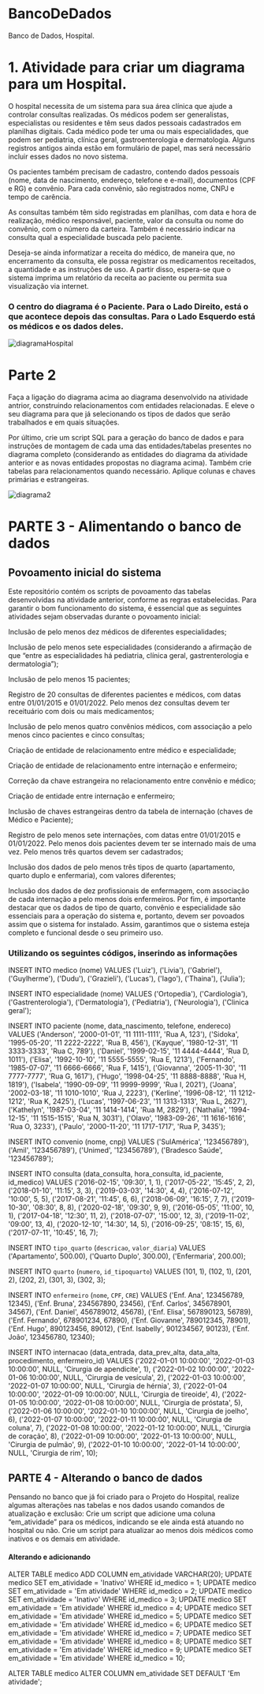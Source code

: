 # BancoDeDados
Banco de Dados, Hospital.



<h1>1. Atividade para criar um diagrama para um Hospital.</h1>

O hospital necessita de um sistema para sua área clínica que ajude a controlar consultas realizadas. Os médicos podem ser generalistas, especialistas ou residentes e têm seus dados pessoais cadastrados em planilhas digitais. Cada médico pode ter uma ou mais especialidades, que podem ser pediatria, clínica geral, gastroenterologia e dermatologia. Alguns registros antigos ainda estão em formulário de papel, mas será necessário incluir esses dados no novo sistema.

Os pacientes também precisam de cadastro, contendo dados pessoais (nome, data de nascimento, endereço, telefone e e-mail), documentos (CPF e RG) e convênio. Para cada convênio, são registrados nome, CNPJ e tempo de carência.

As consultas também têm sido registradas em planilhas, com data e hora de realização, médico responsável, paciente, valor da consulta ou nome do convênio, com o número da carteira. Também é necessário indicar na consulta qual a especialidade buscada pelo paciente.

Deseja-se ainda informatizar a receita do médico, de maneira que, no encerramento da consulta, ele possa registrar os medicamentos receitados, a quantidade e as instruções de uso. A partir disso, espera-se que o sistema imprima um relatório da receita ao paciente ou permita sua visualização via internet.


<h3>O centro do diagrama é o Paciente. Para o Lado Direito, está o que acontece depois das consultas. Para o Lado Esquerdo está os médicos e os dados deles.</h3>


![diagramaHospital](https://github.com/CaiqueDEV1/BancoDeDados/assets/125465166/ba605327-ef9d-4ca8-8b83-d2f35a575a43)

<h1>Parte 2</h1>

Faça a ligação do diagrama acima ao diagrama desenvolvido na atividade antrior, construindo relacionamentos com entidades relacionadas. E eleve o seu diagrama para que já selecionando os tipos de dados que serão trabalhados e em quais situações. 

Por último, crie um script SQL para a geração do banco de dados e para instruções de montagem de cada uma das entidades/tabelas presentes no diagrama completo (considerando as entidades do diagrama da atividade anterior e as novas entidades propostas no diagrama acima). Também crie tabelas para relacionamentos quando necessário. Aplique colunas e chaves primárias e estrangeiras.

![diagrama2](https://github.com/CaiqueDEV1/BancoHospital-DB/assets/125465166/eda8a4e6-cd8b-46c6-9f39-90e498dc3957)


<h1>PARTE 3 - Alimentando o banco de dados</h1>
<h2>Povoamento inicial do sistema</h2>
 Este repositório contém os scripts de povoamento das tabelas desenvolvidas na atividade anterior, conforme as regras estabelecidas.
 Para garantir o bom funcionamento do sistema, é essencial que as seguintes atividades sejam observadas durante o povoamento inicial:
 
  Inclusão de pelo menos dez médicos de diferentes especialidades;

  Inclusão de pelo menos sete especialidades (considerando a afirmação de que “entre as especialidades há pediatria, clínica geral, gastrenterologia e dermatologia”);

  Inclusão de pelo menos 15 pacientes;

  Registro de 20 consultas de diferentes pacientes e médicos, com datas entre 01/01/2015 e 01/01/2022. Pelo menos dez consultas devem ter receituário com dois ou mais 
  medicamentos;

  Inclusão de pelo menos quatro convênios médicos, com associação a pelo menos cinco pacientes e cinco consultas;

  Criação de entidade de relacionamento entre médico e especialidade;

  Criação de entidade de relacionamento entre internação e enfermeiro;

  Correção da chave estrangeira no relacionamento entre convênio e médico;

  Criação de entidade entre internação e enfermeiro;

  Inclusão de chaves estrangeiras dentro da tabela de internação (chaves de Médico e Paciente);

  Registro de pelo menos sete internações, com datas entre 01/01/2015 e 01/01/2022. Pelo menos dois pacientes devem ter se internado mais de uma vez. Pelo menos três 
  quartos devem ser cadastrados;

  Inclusão dos dados de pelo menos três tipos de quarto (apartamento, quarto duplo e enfermaria), com valores diferentes;

  Inclusão dos dados de dez profissionais de enfermagem, com associação de cada internação a pelo menos dois enfermeiros. Por fim, é importante destacar que os dados de 
  tipo de quarto, convênio e especialidade são essenciais para a operação do sistema e, portanto, devem ser povoados assim que o sistema for instalado. Assim, garantimos 
  que o sistema esteja completo e funcional desde o seu primeiro uso.
  
  <h3>Utilizando os seguintes códigos, inserindo as informações</h3>
  
  INSERT INTO medico (nome) VALUES
  ('Luiz'),
  ('Livia'),
  ('Gabriel'),
  ('Guylherme'),
  ('Dudu'),
  ('Grazieli'),
  ('Lucas'),
  ('Iago'),
  ('Thaina'),
  ('Julia');


INSERT INTO especialidade (nome) VALUES
('Ortopedia'),
('Cardiologia'),
('Gastrenterologia'),
('Dermatologia'),
('Pediatria'),
('Neurologia'),
('Clinica geral');

INSERT INTO paciente (nome, data_nascimento, telefone, endereco) VALUES
('Anderson', '2000-01-01', '11 1111-1111', 'Rua A, 123'),
('Sidoka', '1995-05-20', '11 2222-2222', 'Rua B, 456'),
('Kayque', '1980-12-31', '11 3333-3333', 'Rua C, 789'),
('Daniel', '1999-02-15', '11 4444-4444', 'Rua D, 1011'),
('Elisa', '1992-10-10', '11 5555-5555', 'Rua E, 1213'),
('Fernando', '1985-07-07', '11 6666-6666', 'Rua F, 1415'),
('Giovanna', '2005-11-30', '11 7777-7777', 'Rua G, 1617'),
('Hugo', '1998-04-25', '11 8888-8888', 'Rua H, 1819'),
('Isabela', '1990-09-09', '11 9999-9999', 'Rua I, 2021'),
('Joana', '2002-03-18', '11 1010-1010', 'Rua J, 2223'),
('Kerline', '1996-08-12', '11 1212-1212', 'Rua K, 2425'),
('Lucas', '1997-06-23', '11 1313-1313', 'Rua L, 2627'),
('Kathelyn', '1987-03-04', '11 1414-1414', 'Rua M, 2829'),
('Nathalia', '1994-12-15', '11 1515-1515', 'Rua N, 3031'),
('Olavo', '1983-09-26', '11 1616-1616', 'Rua O, 3233'),
('Paulo', '2000-11-20', '11 1717-1717', 'Rua P, 3435');


INSERT INTO convenio (nome, cnpj) VALUES
('SulAmérica', '123456789'),
('Amil', '123456789'),
('Unimed', '123456789'),
('Bradesco Saúde', '123456789');

INSERT INTO consulta (data_consulta, hora_consulta, id_paciente, id_medico) VALUES
 ('2016-02-15', '09:30', 1, 1),
 ('2017-05-22', '15:45', 2, 2),
 ('2018-01-10', '11:15', 3, 3),
 ('2019-03-03', '14:30', 4, 4),
 ('2016-07-12', '10:00', 5, 5),
 ('2017-08-21', '11:45', 6, 6),
 ('2018-06-09', '16:15', 7, 7),
 ('2019-10-30', '08:30', 8, 8),
 ('2020-02-18', '09:30', 9, 9),
 ('2016-05-05', '11:00', 10, 1),
 ('2017-04-18', '12:30', 11, 2),
 ('2018-07-07', '15:00', 12, 3),
 ('2019-11-02', '09:00', 13, 4),
 ('2020-12-10', '14:30', 14, 5),
 ('2016-09-25', '08:15', 15, 6),
 ('2017-07-11', '10:45', 16, 7);
 
  INSERT INTO `tipo_quarto` (`descricao`, `valor_diaria`) VALUES
  ('Apartamento', 500.00),
  ('Quarto Duplo', 300.00),
  ('Enfermaria', 200.00);
  
 INSERT INTO `quarto` (`numero`, `id_tipoquarto`) VALUES
  (101, 1),
  (102, 1),
  (201, 2),
  (202, 2),
  (301, 3),
  (302, 3);
 
  INSERT INTO `enfermeiro` (`nome`, `CPF`, `CRE`) VALUES
  ('Enf. Ana', 123456789, 12345),
  ('Enf. Bruna', 234567890, 23456),
  ('Enf. Carlos', 345678901, 34567),
  ('Enf. Daniel', 456789012, 45678),
  ('Enf. Elisa', 567890123, 56789),
  ('Enf. Fernando', 678901234, 67890),
  ('Enf. Giovanne', 789012345, 78901),
  ('Enf. Hugo', 890123456, 89012),
  ('Enf. Isabelly', 901234567, 90123),
  ('Enf. João', 123456780, 12340);
 
 INSERT INTO internacao (data_entrada, data_prev_alta, data_alta, procedimento, enfermeiro_id) VALUES
('2022-01-01 10:00:00', '2022-01-03 10:00:00', NULL, 'Cirurgia de apendicite', 1),
('2022-01-02 10:00:00', '2022-01-06 10:00:00', NULL, 'Cirurgia de vesícula', 2),
('2022-01-03 10:00:00', '2022-01-07 10:00:00', NULL, 'Cirurgia de hérnia', 3),
('2022-01-04 10:00:00', '2022-01-09 10:00:00', NULL, 'Cirurgia de tireoide', 4),
('2022-01-05 10:00:00', '2022-01-08 10:00:00', NULL, 'Cirurgia de próstata', 5),
('2022-01-06 10:00:00', '2022-01-10 10:00:00', NULL, 'Cirurgia de joelho', 6),
('2022-01-07 10:00:00', '2022-01-11 10:00:00', NULL, 'Cirurgia de coluna', 7),
('2022-01-08 10:00:00', '2022-01-12 10:00:00', NULL, 'Cirurgia de coração', 8),
('2022-01-09 10:00:00', '2022-01-13 10:00:00', NULL, 'Cirurgia de pulmão', 9),
('2022-01-10 10:00:00', '2022-01-14 10:00:00', NULL, 'Cirurgia de rim', 10);


<h2>PARTE 4 - Alterando o banco de dados</h2>

Pensando no banco que já foi criado para o Projeto do Hospital, realize algumas alterações nas tabelas e nos dados usando comandos de atualização e exclusão:
Crie um script que adicione uma coluna “em_atividade” para os médicos, indicando se ele ainda está atuando no hospital ou não. 
Crie um script para atualizar ao menos dois médicos como inativos e os demais em atividade.

<h4>Alterando e adicionando</h4>

ALTER TABLE medico ADD COLUMN em_atividade VARCHAR(20);
UPDATE medico SET em_atividade = 'Inativo' WHERE id_medico = 1;
UPDATE medico SET em_atividade = 'Em atividade' WHERE id_medico = 2;
UPDATE medico SET em_atividade = 'Inativo' WHERE id_medico = 3;
UPDATE medico SET em_atividade = 'Em atividade' WHERE id_medico = 4;
UPDATE medico SET em_atividade = 'Em atividade' WHERE id_medico = 5;
UPDATE medico SET em_atividade = 'Em atividade' WHERE id_medico = 6;
UPDATE medico SET em_atividade = 'Em atividade' WHERE id_medico = 7;
UPDATE medico SET em_atividade = 'Em atividade' WHERE id_medico = 8;
UPDATE medico SET em_atividade = 'Em atividade' WHERE id_medico = 9;
UPDATE medico SET em_atividade = 'Em atividade' WHERE id_medico = 10;

ALTER TABLE medico ALTER COLUMN em_atividade SET DEFAULT 'Em atividade';
